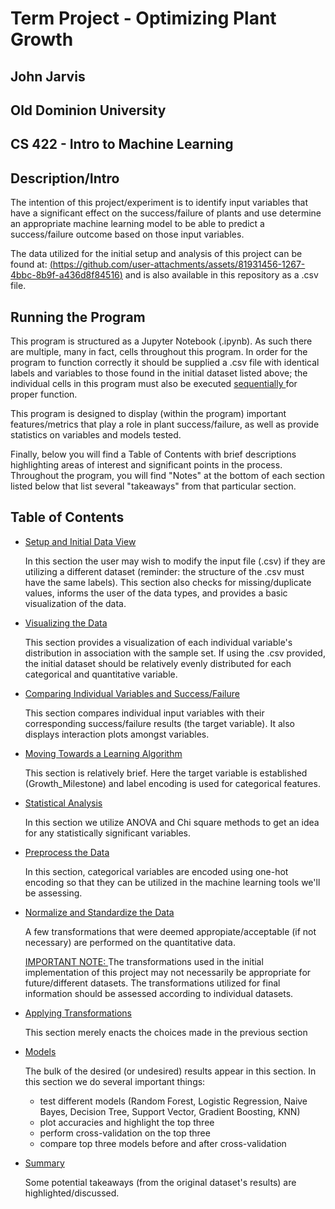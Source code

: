 # Term Project - Optimizing Plant Growth
## John Jarvis
## Old Dominion University
## CS 422 - Intro to Machine Learning
## 
## 


## Description/Intro
The intention of this project/experiment is to identify input variables that have a significant effect on the success/failure of plants and use determine an appropriate machine learning model to be able to predict a success/failure outcome based on those input variables. 

The data utilized for the initial setup and analysis of this project can be found at: [(https://github.com/user-attachments/assets/81931456-1267-4bbc-8b9f-a436d8f84516)](https://www.kaggle.com/datasets/gorororororo23/plant-growth-data-classification/code
) and is also available in this repository as a .csv file.


## Running the Program

This program is structured as a Jupyter Notebook (.ipynb). As such there are multiple, many in fact, cells throughout this program. In order for the program to function correctly it should be supplied a .csv file with identical labels and variables to those found in the initial dataset listed above; the individual cells in this program must also be executed <ins> sequentially </ins> for proper function.

This program is designed to display (within the program) important features/metrics that play a role in plant success/failure, as well as provide statistics on variables and models tested.

Finally, below you will find a Table of Contents with brief descriptions highlighting areas of interest and significant points in the process. Throughout the program, you will find "Notes" at the bottom of each section listed below that list several "takeaways" from that particular section.


## Table of Contents

* <ins> Setup and Initial Data View <ins>

  In this section the user may wish to modify the input file (.csv) if they are utilizing a different dataset (reminder: the structure of the .csv must   have the same labels).
  This section also checks for missing/duplicate values, informs the user of the data types, and provides a basic visualization of the data.


* <ins> Visualizing the Data <ins>

  This section provides a visualization of each individual variable's distribution in association with the sample set. If using the .csv provided, the initial dataset should be relatively evenly distributed for each categorical and quantitative variable.


* <ins> Comparing Individual Variables and Success/Failure <ins>

  This section compares individual input variables with their corresponding success/failure results (the target variable). It also displays interaction plots amongst variables.

* <ins> Moving Towards a Learning Algorithm <ins>

  This section is relatively brief. Here the target variable is established (Growth_Milestone) and label encoding is used for categorical features.

* <ins> Statistical Analysis <ins>

  In this section we utilize ANOVA and Chi square methods to get an idea for any statistically significant variables.

* <ins> Preprocess the Data <ins>

  In this section, categorical variables are encoded using one-hot encoding so that they can be utilized in the machine learning tools we'll be assessing.

* <ins> Normalize and Standardize the Data <ins>

  A few transformations that were deemed appropiate/acceptable (if not necessary) are performed on the quantitative data.
    
  <ins> IMPORTANT NOTE: </ins> The transformations used in the initial implementation of this project may not necessarily be appropriate for future/different datasets. The transformations utilized for final information should be assessed according to individual datasets.

* <ins> Applying Transformations <ins>

  This section merely enacts the choices made in the previous section

* <ins> Models <ins>

  The bulk of the desired (or undesired) results appear in this section.
  In this section we do several important things:
  * test different models (Random Forest, Logistic Regression, Naive Bayes, Decision Tree, Support Vector, Gradient Boosting, KNN)
  * plot accuracies and highlight the top three
  * perform cross-validation on the top three
  * compare top three models before and after cross-validation

* <ins> Summary <ins>
  
  Some potential takeaways (from the original dataset's results) are highlighted/discussed. 


